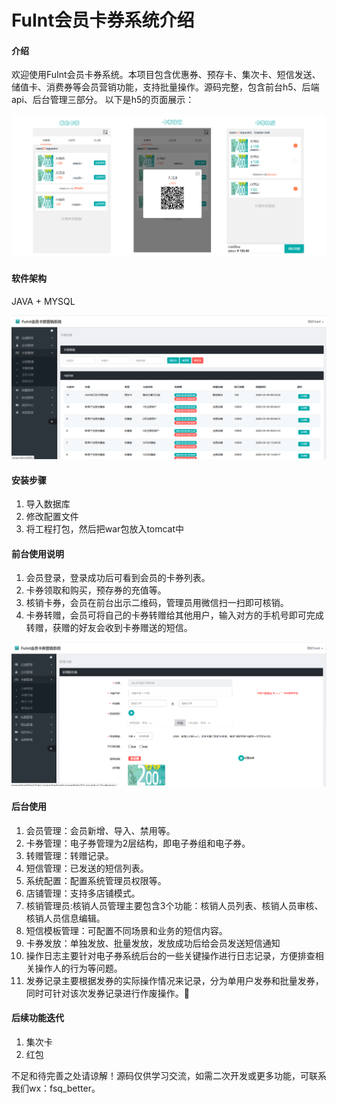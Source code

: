 # FuInt会员卡券系统介绍

#### 介绍
欢迎使用FuInt会员卡券系统。本项目包含优惠券、预存卡、集次卡、短信发送、储值卡、消费券等会员营销功能，支持批量操作。源码完整，包含前台h5、后端api、后台管理三部分。 以下是h5的页面展示：
<p><img src="screenshots/f1.png" alt="卡券h5页面"></p>


#### 软件架构
JAVA + MYSQL

<p><img src="screenshots/coupon-list.png" alt="首页"></p>

#### 安装步骤

1.  导入数据库
2.  修改配置文件
3.  将工程打包，然后把war包放入tomcat中


#### 前台使用说明

1.  会员登录，登录成功后可看到会员的卡券列表。
2.  卡券领取和购买，预存券的充值等。
3.  核销卡券，会员在前台出示二维码，管理员用微信扫一扫即可核销。
4.  卡券转赠，会员可将自己的卡券转赠给其他用户，输入对方的手机号即可完成转赠，获赠的好友会收到卡券赠送的短信。

<p><img src="screenshots/create.png" alt="创建界面"></p>

#### 后台使用
1.  会员管理：会员新增、导入、禁用等。
2.  卡券管理：电子券管理为2层结构，即电子券组和电子券。
3.  转赠管理：转赠记录。
4.  短信管理：已发送的短信列表。
5.  系统配置：配置系统管理员权限等。
6.  店铺管理：支持多店铺模式。
7.  核销管理员:核销人员管理主要包含3个功能：核销人员列表、核销人员审核、核销人员信息编辑。
8.  短信模板管理：可配置不同场景和业务的短信内容。
9. 卡券发放：单独发放、批量发放，发放成功后给会员发送短信通知
10. 操作日志主要针对电子券系统后台的一些关键操作进行日志记录，方便排查相关操作人的行为等问题。
11. 发券记录主要根据发券的实际操作情况来记录，分为单用户发券和批量发券，同时可针对该次发券记录进行作废操作。


#### 后续功能迭代

1.  集次卡
2.  红包

不足和待完善之处请谅解！源码仅供学习交流，如需二次开发或更多功能，可联系我们wx：fsq_better。